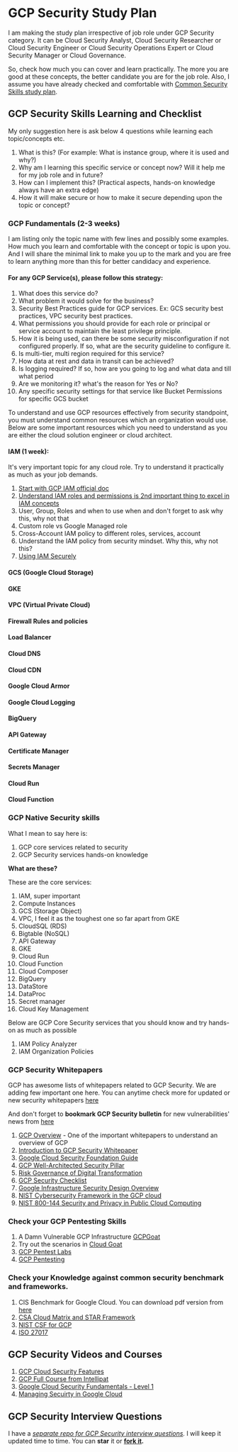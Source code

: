 # GCP Security Study Plan 
I am making the study plan irrespective of job role under GCP Security category. It can be Cloud Security Analyst, Cloud Security Researcher or Cloud Security Engineer or Cloud Security Operations Expert or Cloud Security Manager or Cloud Governance.
 
So, check how much you can cover and learn practically. The more you are good at these concepts, the better candidate you are for the job role.
Also, I assume you have already checked and comfortable with [Common Security Skills study plan](common-skills-study-plan.md).

## GCP Security Skills Learning and Checklist
My only suggestion here is ask below 4 questions while learning each topic/concepts etc.
1. What is this? (For example: What is instance group, where it is used and why?)
2. Why am I learning this specific service or concept now? Will it help me for my job role and in future?
3. How can I implement this? (Practical aspects, hands-on knowledge always have an extra edge)
4. How it will make secure or how to make it secure depending upon the topic or concept?

### GCP Fundamentals (2-3 weeks)
I am listing only the topic name with few lines and possibly some examples. How much you learn and comfortable with the concept or topic is upon you. 
And I will share the minimal link to make you up to the mark and you are free to learn anything more than this for better candidacy and experience.

#### For any GCP Service(s), please follow this strategy:
1. What does this service do?
2. What problem it would solve for the business?
3. Security Best Practices guide for GCP services. Ex: GCS security best practices, VPC security best practices.
4. What permissions you should provide for each role or principal or service account to maintain the least privilege principle.
5. How it is being used, can there be some security misconfiguration if not configured properly. If so, what are the security guideline to configure it.
6. Is multi-tier, multi region required for this service?
7. How data at rest and data in transit can be achieved?
8. Is logging required? If so, how are you going to log and what data and till what period
9. Are we monitoring it? what's the reason for Yes or No?
10. Any specific security settings for that service like Bucket Permissions for specific GCS bucket

To understand and use GCP resources effectively from security standpoint, you must understand common resources which an organization would use. Below are some important resources which you need to understand as you are either the cloud solution engineer or cloud architect.

#### IAM (1 week): 
It's very important topic for any cloud role. Try to understand it practically as much as your job demands.
1. [Start with GCP IAM official doc](https://cloud.google.com/iam/docs/overview)
2. [Understand IAM roles and permissions is 2nd important thing to excel in IAM concepts](https://cloud.google.com/iam/docs/roles-overview)
3. User, Group, Roles and when to use when and don't forget to ask why this, why not that
4. Custom role vs Google Managed role
5. Cross-Account IAM policy to different roles, services, account
6. Understand the IAM policy from security mindset. Why this, why not this?
8. [Using IAM Securely](https://cloud.google.com/iam/docs/using-iam-securely)

#### GCS (Google Cloud Storage)
#### GKE
#### VPC (Virtual Private Cloud)
#### Firewall Rules and policies
#### Load Balancer
#### Cloud DNS
#### Cloud CDN
#### Google Cloud Armor
#### Google Cloud Logging
#### BigQuery
#### API Gateway
#### Certificate Manager
#### Secrets Manager
#### Cloud Run
#### Cloud Function

### GCP Native Security skills
What I mean to say here is:
1. GCP core services related to security
2. GCP Security services hands-on knowledge

**What are these?**

These are the core services:
1. IAM, super important
2. Compute Instances
3. GCS (Storage Object)
4. VPC, I feel it as the toughest one so far apart from GKE
5. CloudSQL (RDS)
6. Bigtable (NoSQL)
7. API Gateway
8. GKE
9. Cloud Run
10. Cloud Function
11. Cloud Composer
12. BigQuery
13. DataStore
14. DataProc
15. Secret manager
16. Cloud Key Management

Below are GCP Core Security services that you should know and try hands-on as much as possible

1. IAM Policy Analyzer
2. IAM Organization Policies

### GCP Security Whitepapers
GCP has awesome lists of whitepapers related to GCP Security. We are adding few important one here. You can anytime check more for updated or new security whitepapers [here](https://aws.amazon.com/security/security-learning/?whitepapers-main.sort-by=item.additionalFields.sortDate&whitepapers-main.sort-order=desc)

And don't forget to **bookmark GCP Security bulletin** for new vulnerabilities' news from [here](https://aws.amazon.com/security/security-bulletins/)

1. [GCP Overview](https://cloud.google.com/docs/overview) - One of the important whitepapers to understand an overview of GCP
2. [Introduction to GCP Security Whitepaper](https://cloud.google.com/static/docs/security/overview/resources/google_security_wp.pdf)
3. [Google Cloud Security Foundation Guide](https://services.google.com/fh/files/misc/google-cloud-security-foundations-guide.pdf)
4. [GCP Well-Architected Security Pillar](https://cloud.google.com/architecture/framework/security)
5. [Risk Governance of Digital Transformation](https://services.google.com/fh/files/misc/risk-governance-of-digital-transformation.pdf)
6. [GCP Security Checklist](https://medium.com/@hassene/google-cloud-platform-security-checklist-5f57fe8eb761)
7. [Google Infrastructure Security Design Overview](https://cloud.google.com/static/docs/security/infrastructure/design/resources/google_infrastructure_whitepaper_fa.pdf)
8. [NIST Cybersecurity Framework in the GCP cloud](https://services.google.com/fh/files/misc/gcp_nist_cybersecurity_framework.pdf)
9. [NIST 800-144 Security and Privacy in Public Cloud Computing](https://nvlpubs.nist.gov/nistpubs/Legacy/SP/nistspecialpublication800-144.pdf)

### Check your GCP Pentesting Skills
1. A Damn Vulnerable GCP Infrastructure [GCPGoat](https://github.com/ine-labs/GCPGoat)
2. Try out the scenarios in [Cloud Goat](https://github.com/RhinoSecurityLabs/cloudgoat)
3. [GCP Pentest Labs](https://github.com/lacioffi/GCP-pentest-lab/)
4. [GCP Pentesting](https://cloud.hacktricks.xyz/pentesting-cloud/gcp-security)

### Check your Knowledge against common security benchmark and frameworks.
1. CIS Benchmark for Google Cloud. You can download pdf version from [here](https://www.cisecurity.org/benchmark/google_cloud_computing_platform)
2. [CSA Cloud Matrix and STAR Framework](https://cloudsecurityalliance.org/download/artifacts/cloud-controls-matrix-v4/)
3. [NIST CSF for GCP](https://services.google.com/fh/files/misc/gcp_nist_cybersecurity_framework.pdf)
4. [ISO 27017](https://www.amnafzar.net/files/1/ISO%2027000/ISO%20IEC%2027017-2015.pdf)

## GCP Security Videos and Courses
1. [GCP Cloud Security Features](https://www.youtube.com/watch?v=83IwaIaBRRU)
2. [GCP Full Course from Intellipat](https://www.youtube.com/watch?v=cwpbY4wJMBs)
3. [Google Cloud Security Fundamentals - Level 1](https://www.youtube.com/watch?v=9Bx_cqpJDpI)
4. [Managing Secuirty in Google Cloud](https://www.cloudskillsboost.google/course_templates/21)

## GCP Security Interview Questions
I have a _[separate repo for GCP Security interview questions](https://github.com/jassics/security-interview-questions/blob/main/gcp-security-interview-questions.md)._ I will keep it updated time to time. You can **star** it or **[fork it](https://github.com/jassics/security-interview-questions/fork).** 
